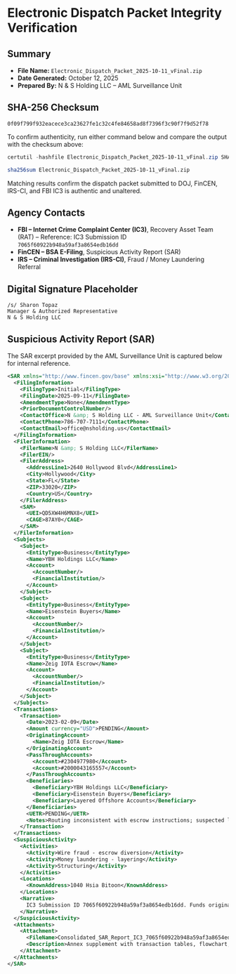 # Electronic Dispatch Packet Integrity Verification

## Summary
- **File Name:** `Electronic_Dispatch_Packet_2025-10-11_vFinal.zip`
- **Date Generated:** October 12, 2025
- **Prepared By:** N & S Holding LLC – AML Surveillance Unit

## SHA-256 Checksum
```
0f09f799f932eacece3ca23627fe1c32c4fe84658ad8f7396f3c90f7f9d52f78
```

To confirm authenticity, run either command below and compare the output with the checksum above:

```powershell
certutil -hashfile Electronic_Dispatch_Packet_2025-10-11_vFinal.zip SHA256
```

```bash
sha256sum Electronic_Dispatch_Packet_2025-10-11_vFinal.zip
```

Matching results confirm the dispatch packet submitted to DOJ, FinCEN, IRS-CI, and FBI IC3 is authentic and unaltered.

## Agency Contacts
- **FBI – Internet Crime Complaint Center (IC3)**, Recovery Asset Team (RAT) – Reference: IC3 Submission ID `7065f60922b948a59af3a8654edb16dd`
- **FinCEN – BSA E-Filing**, Suspicious Activity Report (SAR)
- **IRS – Criminal Investigation (IRS-CI)**, Fraud / Money Laundering Referral

## Digital Signature Placeholder
```
/s/ Sharon Topaz
Manager & Authorized Representative
N & S Holding LLC
```

## Suspicious Activity Report (SAR)
The SAR excerpt provided by the AML Surveillance Unit is captured below for internal reference.

```xml
<SAR xmlns="http://www.fincen.gov/base" xmlns:xsi="http://www.w3.org/2001/XMLSchema-instance" version="1.5">
  <FilingInformation>
    <FilingType>Initial</FilingType>
    <FilingDate>2025-09-11</FilingDate>
    <AmendmentType>None</AmendmentType>
    <PriorDocumentControlNumber/>
    <ContactOffice>N &amp; S Holding LLC - AML Surveillance Unit</ContactOffice>
    <ContactPhone>786-707-7111</ContactPhone>
    <ContactEmail>office@nsholding.us</ContactEmail>
  </FilingInformation>
  <FilerInformation>
    <FilerName>N &amp; S Holding LLC</FilerName>
    <FilerEIN/>
    <FilerAddress>
      <AddressLine1>2640 Hollywood Blvd</AddressLine1>
      <City>Hollywood</City>
      <State>FL</State>
      <ZIP>33020</ZIP>
      <Country>US</Country>
    </FilerAddress>
    <SAM>
      <UEI>QD5XW4H6MNX8</UEI>
      <CAGE>87AY0</CAGE>
    </SAM>
  </FilerInformation>
  <Subjects>
    <Subject>
      <EntityType>Business</EntityType>
      <Name>YBH Holdings LLC</Name>
      <Account>
        <AccountNumber/>
        <FinancialInstitution/>
      </Account>
    </Subject>
    <Subject>
      <EntityType>Business</EntityType>
      <Name>Eisenstein Buyers</Name>
      <Account>
        <AccountNumber/>
        <FinancialInstitution/>
      </Account>
    </Subject>
    <Subject>
      <EntityType>Business</EntityType>
      <Name>Zeig IOTA Escrow</Name>
      <Account>
        <AccountNumber/>
        <FinancialInstitution/>
      </Account>
    </Subject>
  </Subjects>
  <Transactions>
    <Transaction>
      <Date>2023-02-09</Date>
      <Amount currency="USD">PENDING</Amount>
      <OriginatingAccount>
        <Name>Zeig IOTA Escrow</Name>
      </OriginatingAccount>
      <PassThroughAccounts>
        <Account>#2304977980</Account>
        <Account>#2000043165557</Account>
      </PassThroughAccounts>
      <Beneficiaries>
        <Beneficiary>YBH Holdings LLC</Beneficiary>
        <Beneficiary>Eisenstein Buyers</Beneficiary>
        <Beneficiary>Layered Offshore Accounts</Beneficiary>
      </Beneficiaries>
      <UETR>PENDING</UETR>
      <Notes>Routing inconsistent with escrow instructions; suspected layering/structuring.</Notes>
    </Transaction>
  </Transactions>
  <SuspiciousActivity>
    <Activities>
      <Activity>Wire fraud - escrow diversion</Activity>
      <Activity>Money laundering - layering</Activity>
      <Activity>Structuring</Activity>
    </Activities>
    <Locations>
      <KnownAddress>1040 Hsia Bitoon</KnownAddress>
    </Locations>
    <Narrative>
      IC3 Submission ID 7065f60922b948a59af3a8654edb16dd. Funds originated from Zeig IOTA Escrow, routed through pass-through accounts #2304977980 and #2000043165557, and dispersed to YBH Holdings LLC, Eisenstein Buyers, and layered offshore accounts. Dollar amounts and UETR identifiers pending subpoena from Banesco USA.
    </Narrative>
  </SuspiciousActivity>
  <Attachments>
    <Attachment>
      <FileName>Consolidated_SAR_Report_IC3_7065f60922b948a59af3a8654edb16dd.pdf</FileName>
      <Description>Annex supplement with transaction tables, flowchart, compliance recommendations, and embedded subpoena request.</Description>
    </Attachment>
  </Attachments>
</SAR>
```

